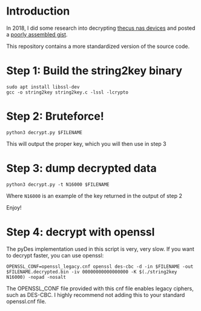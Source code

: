 # Introduction

In 2018, I did some research into decrypting [thecus nas devices](https://www.thecus.com/) and posted a [poorly assembled gist](https://gist.github.com/nstarke/eaba741a99049430bdcb74f1b4ebc651).  

This repository contains a more standardized version of the source code.

# Step 1: Build the string2key binary

```
sudo apt install libssl-dev
gcc -o string2key string2key.c -lssl -lcrypto
```

# Step 2: Bruteforce!

```
python3 decrypt.py $FILENAME
```

This will output the proper key, which you will then use in step 3

# Step 3: dump decrypted data

```
python3 decrypt.py -t N16000 $FILENAME
```

Where `N16000` is an example of the key returned in the output of step 2

Enjoy!

# Step 4: decrypt with openssl

The pyDes implementation used in this script is very, very slow.  If you want to decrypt faster, you can use openssl:

```
OPENSSL_CONF=openssl_legacy.cnf openssl des-cbc -d -in $FILENAME -out $FILENAME.decrypted.bin -iv 00000000000000000 -K $(./string2key N16000) -nopad -nosalt
```

The OPENSSL_CONF file provided with this cnf file enables legacy ciphers, such as DES-CBC.  I highly recommend not adding this to your standard openssl.cnf file.